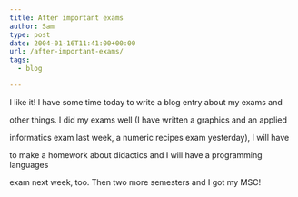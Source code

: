 ```yaml
---
title: After important exams
author: Sam
type: post
date: 2004-01-16T11:41:00+00:00
url: /after-important-exams/
tags:
  - blog

---
```

I like it! I have some time today to write a blog entry about my exams and
  
other things. I did my exams well (I have written a graphics and an applied
  
informatics exam last week, a numeric recipes exam yesterday), I will have
  
to make a homework about didactics and I will have a programming languages
  
exam next week, too. Then two more semesters and I got my MSC!


